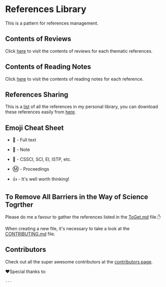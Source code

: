 # References Library
This is a pattern for references management.

## Contents of Reviews
Click [here](https://github.com/ShawnXiee/references_library/blob/master/review/contents.md) to visit the contents of reviews for each thematic references.

## Contents of Reading Notes
Click [here](https://github.com/ShawnXiee/references_library/blob/master/note/contents.md) to visit the contents of reading notes for each reference.

## References Sharing
This is a [list](https://github.com/ShawnXiee/references_library/blob/master/references/README.md) of all the references in my personal library, you can download these references easily from [here](https://github.com/ShawnXiee/references_library/tree/master/references).  

## Emoji Cheat Sheet
- :page_facing_up:   - Full text  

- :memo:  - Note  

- :triangular_flag_on_post:  - CSSCI, SCI, EI, ISTP, etc. 

- :m: - Proceedings  

- :+1:  - It's well worth thinking! 

## To Remove All Barriers in the Way of Science Togrther
Please do me a favour to gather the references listed in the [ToGet.md](https://github.com/ShawnXiee/references_library/blob/master/ToGet.md) file.:hand: 

When creating a new file, it's necessary to take a look at the [CONTRIBUTING.md](https://github.com/ShawnXiee/references_library/blob/master/CONTRIBUTING.md) file.

## Contributors
Check out all the super awesome contributors at the [contributors page](https://github.com/ShawnXiee/references_library/graphs/contributors).  

:heart:Special thanks to:  

`...`
